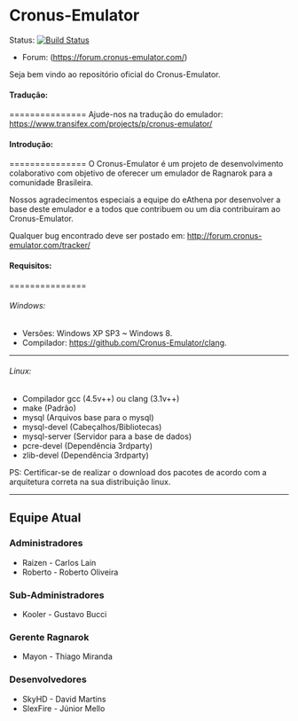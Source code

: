 Cronus-Emulator
===============

Status: [![Build Status](https://travis-ci.org/Cronus-Emulator/Cronus.png?branch=master)](https://travis-ci.org/Cronus-Emulator/Cronus)

* Forum: (https://forum.cronus-emulator.com/)

Seja bem vindo ao repositório oficial do Cronus-Emulator.

#### Tradução:
===============
Ajude-nos na tradução do emulador: https://www.transifex.com/projects/p/cronus-emulator/

#### Introdução:
===============
O Cronus-Emulator é um projeto de desenvolvimento colaborativo com objetivo de oferecer um emulador de Ragnarok para
a comunidade Brasileira.

Nossos agradecimentos especiais a equipe do eAthena por desenvolver a base deste emulador e a todos que contribuem ou um dia contribuiram ao Cronus-Emulator.

Qualquer bug encontrado deve ser postado em: http://forum.cronus-emulator.com/tracker/

#### Requisitos:
===============
###### Windows:
- Versões: Windows XP SP3 ~ Windows 8.
- Compilador: https://github.com/Cronus-Emulator/clang.

---------------------

###### Linux:
 - Compilador gcc (4.5v++) ou clang (3.1v++) 
 - make (Padrão)
 - mysql (Arquivos base para o mysql)
 - mysql-devel (Cabeçalhos/Bibliotecas)
 - mysql-server (Servidor para a base de dados)
 - pcre-devel (Dependência 3rdparty)
 - zlib-devel (Dependência 3rdparty)
 
PS: Certificar-se de realizar o download dos pacotes de acordo com a arquitetura correta na sua distribuição linux.


--------------
Equipe Atual
--------------

### Administradores
- Raizen	    - Carlos Lain
- Roberto	   - Roberto Oliveira
 

### Sub-Administradores
- Kooler	    - Gustavo Bucci

### Gerente Ragnarok
- Mayon       - Thiago Miranda

### Desenvolvedores
- SkyHD     - David Martins
- SlexFire   - Júnior Mello
